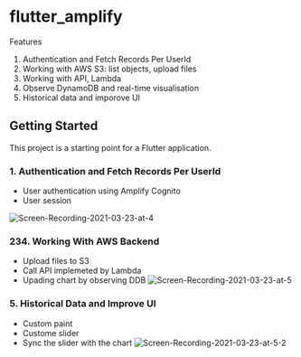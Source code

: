 # flutter_amplify

Features 
1. Authentication and Fetch Records Per UserId
2. Working with AWS S3: list objects, upload files 
3. Working with API, Lambda 
4. Observe DynamoDB and real-time visualisation 
5. Historical data and imporove UI 

## Getting Started

This project is a starting point for a Flutter application.

### 1. Authentication and Fetch Records Per UserId
- User authentication using Amplify Cognito
- User session

![Screen-Recording-2021-03-23-at-4](https://user-images.githubusercontent.com/20411077/112128643-35c2ab80-8bf9-11eb-8c6c-ad64d3b16958.gif)

### 234. Working With AWS Backend 
- Upload files to S3
- Call API implemeted by Lambda 
- Upading chart by observing DDB 
![Screen-Recording-2021-03-23-at-5](https://user-images.githubusercontent.com/20411077/112132888-aec40200-8bfd-11eb-9a6e-ceb9e2666e28.gif)
### 5. Historical Data and Improve UI 
- Custom paint 
- Custome slider
- Sync the slider with the chart 
![Screen-Recording-2021-03-23-at-5-2](https://user-images.githubusercontent.com/20411077/112132816-994ed800-8bfd-11eb-8e44-7389c6f0cd3b.gif)
